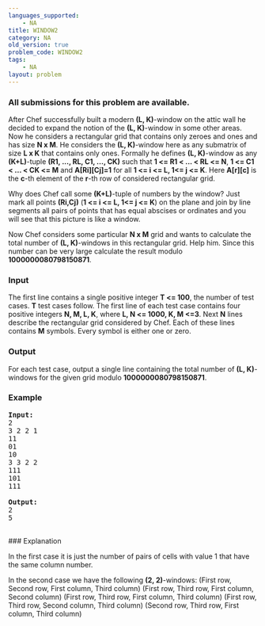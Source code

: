 ```yaml
---
languages_supported:
    - NA
title: WINDOW2
category: NA
old_version: true
problem_code: WINDOW2
tags:
    - NA
layout: problem
---
```

###  All submissions for this problem are available. 

After Chef successfully built a modern **(L, K)**-window on the attic wall he decided to expand the notion of the **(L, K)**-window in some other areas. Now he considers a rectangular grid that contains only zeroes and ones and has size **N x M**. He considers the **(L, K)**-window here as any submatrix of size **L x K** that contains only ones. Formally he defines **(L, K)**-window as any **(K+L)**-tuple **(R1, ..., RL, C1, ..., CK)** such that **1 <= R1 < ... < RL <= N**, **1 <= C1 < ... < CK <= M** and **A\[Ri\]\[Cj\]=1** for all **1 <= i <= L, 1<= j <= K**. Here **A\[r\]\[c\]** is the **c**-th element of the **r**-th row of considered rectangular grid. 

Why does Chef call some **(K+L)**-tuple of numbers by the window? Just mark all points **(Ri,Cj)** (**1 <= i <= L, 1<= j <= K**) on the plane and join by line segments all pairs of points that has equal abscises or ordinates and you will see that this picture is like a window. 

Now Chef considers some particular **N x M** grid and wants to calculate the total number of **(L, K)**-windows in this rectangular grid. Help him. Since this number can be very large calculate the result modulo **1000000080798150871**.

### Input

 The first line contains a single positive integer **T <= 100**, the number of test cases. **T** test cases follow. The first line of each test case contains four positive integers **N, M, L, K**, where **L, N <= 1000, K, M <=3**. Next **N** lines describe the rectangular grid considered by Chef. Each of these lines contains **M** symbols. Every symbol is either one or zero.

### Output

 For each test case, output a single line containing the total number of **(L, K)**-windows for the given grid modulo **1000000080798150871**.

### Example

<pre>
<b>Input:</b>
2
3 2 2 1
11
01
10
3 3 2 2
111
101
111

<b>Output:</b>
2
5

</pre>### Explanation
In the first case it is just the number of pairs of cells with value 1 that have the same column number. 

In the second case we have the following **(2, 2)**-windows: 
(First row, Second row, First column, Third column) 
(First row, Third row, First column, Second column) 
(First row, Third row, First column, Third column) 
(First row, Third row, Second column, Third column) 
(Second row, Third row, First column, Third column)
